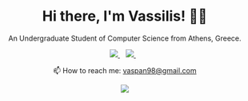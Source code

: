 <h1 align='center'>
  Hi there, I'm Vassilis! 👨‍💻
</h1>

<p align='center'>
  An Undergraduate Student of Computer Science from Athens, Greece.
</p>

<p align='center'>
  <a href="https://www.linkedin.com/in/vaspan98/">
    <img src="https://img.shields.io/badge/linkedin-%230077B5.svg?&style=for-the-badge&logo=linkedin&logoColor=white" />
  </a>&nbsp;&nbsp;
  <a href="https://instagram.com/vaspan98">
    <img src="https://img.shields.io/badge/instagram-%23E4405F.svg?&style=for-the-badge&logo=instagram&logoColor=white" />        
  </a>&nbsp;&nbsp;
</p>

<p align='center'>
  📫 How to reach me: <a href='mailto:vaspan98@gmail.com'>vaspan98@gmail.com</a>
</p>

<p align='center'>
  <img align="center" src="https://github-readme-stats.vercel.app/api/top-langs/?username=vaspan98&layout=compact&theme=dark" />
</p>
